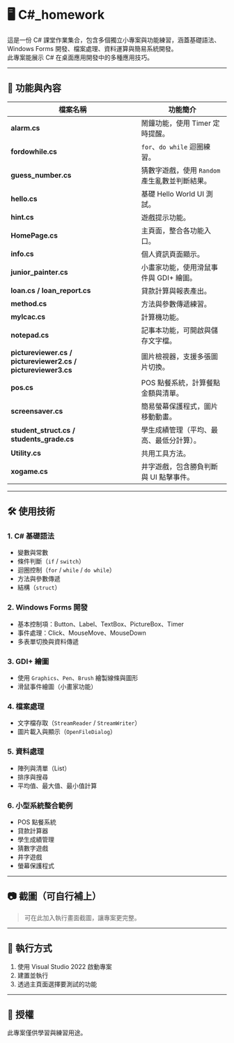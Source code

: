 # 🖥 C#_homework

這是一份 C# 課堂作業集合，包含多個獨立小專案與功能練習，涵蓋基礎語法、Windows Forms 開發、檔案處理、資料運算與簡易系統開發。  
此專案能展示 C# 在桌面應用開發中的多種應用技巧。

---

## 📂 功能與內容

| 檔案名稱 | 功能簡介 |
|----------|----------|
| **alarm.cs** | 鬧鐘功能，使用 Timer 定時提醒。 |
| **fordowhile.cs** | `for`、`do while` 迴圈練習。 |
| **guess_number.cs** | 猜數字遊戲，使用 `Random` 產生亂數並判斷結果。 |
| **hello.cs** | 基礎 Hello World UI 測試。 |
| **hint.cs** | 遊戲提示功能。 |
| **HomePage.cs** | 主頁面，整合各功能入口。 |
| **info.cs** | 個人資訊頁面顯示。 |
| **junior_painter.cs** | 小畫家功能，使用滑鼠事件與 GDI+ 繪圖。 |
| **loan.cs / loan_report.cs** | 貸款計算與報表產出。 |
| **method.cs** | 方法與參數傳遞練習。 |
| **mylcac.cs** | 計算機功能。 |
| **notepad.cs** | 記事本功能，可開啟與儲存文字檔。 |
| **pictureviewer.cs / pictureviewer2.cs / pictureviewer3.cs** | 圖片檢視器，支援多張圖片切換。 |
| **pos.cs** | POS 點餐系統，計算餐點金額與清單。 |
| **screensaver.cs** | 簡易螢幕保護程式，圖片移動動畫。 |
| **student_struct.cs / students_grade.cs** | 學生成績管理（平均、最高、最低分計算）。 |
| **Utility.cs** | 共用工具方法。 |
| **xogame.cs** | 井字遊戲，包含勝負判斷與 UI 點擊事件。 |

---

## 🛠 使用技術

### 1. **C# 基礎語法**
- 變數與常數
- 條件判斷（`if` / `switch`）
- 迴圈控制（`for` / `while` / `do while`）
- 方法與參數傳遞
- 結構（`struct`）

### 2. **Windows Forms 開發**
- 基本控制項：Button、Label、TextBox、PictureBox、Timer
- 事件處理：Click、MouseMove、MouseDown
- 多表單切換與資料傳遞

### 3. **GDI+ 繪圖**
- 使用 `Graphics`、`Pen`、`Brush` 繪製線條與圖形
- 滑鼠事件繪圖（小畫家功能）

### 4. **檔案處理**
- 文字檔存取（`StreamReader` / `StreamWriter`）
- 圖片載入與顯示（`OpenFileDialog`）

### 5. **資料處理**
- 陣列與清單（List）
- 排序與搜尋
- 平均值、最大值、最小值計算

### 6. **小型系統整合範例**
- POS 點餐系統
- 貸款計算器
- 學生成績管理
- 猜數字遊戲
- 井字遊戲
- 螢幕保護程式

---

## 📷 截圖（可自行補上）
> 可在此加入執行畫面截圖，讓專案更完整。

---

## 🚀 執行方式
1. 使用 Visual Studio 2022 啟動專案
2. 建置並執行
3. 透過主頁面選擇要測試的功能

---

## 📄 授權
此專案僅供學習與練習用途。

